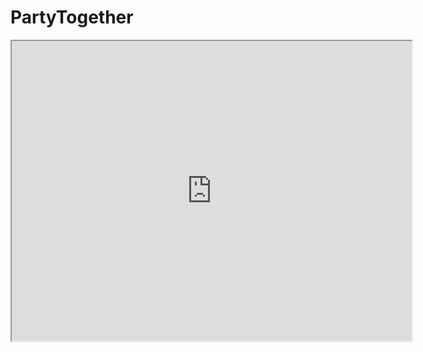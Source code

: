 # PartyTogether

<iframe src="https://drive.google.com/file/d/1IBsaqfNNfq-g8FiD8zYPSt6sNh0tlOZ1/preview" width="640" height="480" allow="autoplay"></iframe>
